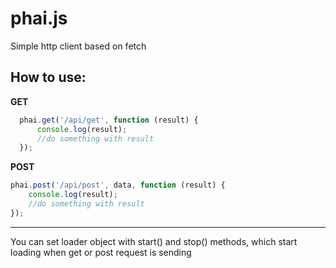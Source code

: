 # phai.js
Simple http client based on fetch



## How to use:

__GET__
```js
  phai.get('/api/get', function (result) {
      console.log(result);
      //do something with result
  });
```

__POST__
  ```js
  phai.post('/api/post', data, function (result) { 
      console.log(result);
      //do something with result
  });
  ```
  
  ____
  
  You can set loader object with start() and stop() methods, which start loading when get or post request is sending
  
